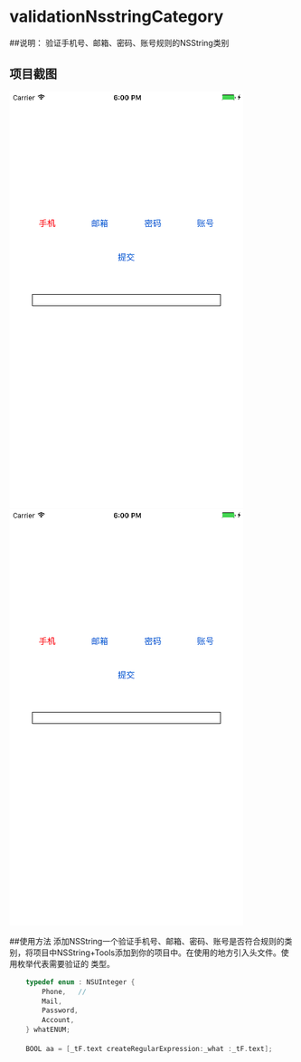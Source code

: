 # validationNsstringCategory

##说明：
验证手机号、邮箱、密码、账号规则的NSString类别

## 项目截图 
![image](https://github.com/HenryGaoGH/validationNsstringCategory/blob/master/images/001.png)
![image](https://github.com/HenryGaoGH/validationNsstringCategory/blob/master/images/001.png)



##使用方法
添加NSString一个验证手机号、邮箱、密码、账号是否符合规则的类别，将项目中NSString+Tools添加到你的项目中。在使用的地方引入头文件。使用枚举代表需要验证的 类型。
```objective-c
    typedef enum : NSUInteger {
        Phone,   //
        Mail,
        Password,
        Account,
    } whatENUM;
    
    BOOL aa = [_tF.text createRegularExpression:_what :_tF.text];
```










